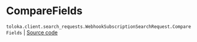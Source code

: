 # CompareFields
`toloka.client.search_requests.WebhookSubscriptionSearchRequest.CompareFields` | [Source code](https://github.com/Toloka/toloka-kit/blob/v0.1.24/src/client/search_requests.py#L919)

